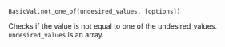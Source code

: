 ```BasicVal.not_one_of(undesired_values, [options])```

Checks if the value is not equal to one of the undesired_values. ```undesired_values``` is an array.